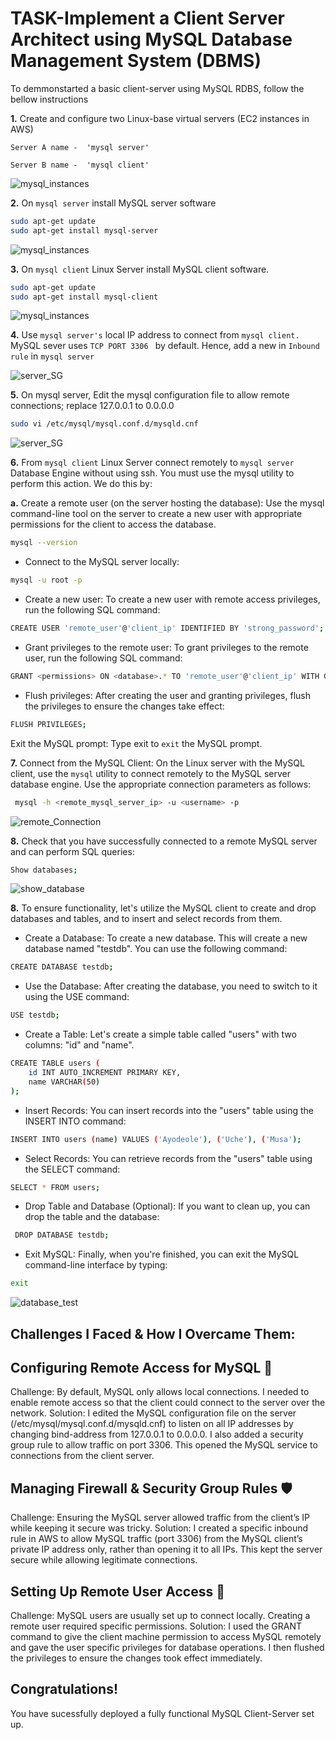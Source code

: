# TASK-Implement a Client Server Architect using MySQL Database Management System (DBMS)

To demmonstarted a basic client-server using MySQL RDBS, follow the bellow instructions

__1.__ Create and configure two Linux-base virtual servers (EC2 instances in AWS)

`Server A name -  'mysql server' `

`Server B name -  'mysql client'`

![mysql_instances](images/instances.png)

__2.__ On `mysql server` install MySQL server software

```bash
sudo apt-get update
sudo apt-get install mysql-server
```
![mysql_instances](images/mysql_server_installation.png)

__3.__ On `mysql client` Linux Server install MySQL client software.

```bash
sudo apt-get update
sudo apt-get install mysql-client
```

![mysql_instances](images/install_client.png)


__4.__ Use  `mysql server's` local IP address to connect from `mysql client.` MySQL sever uses `TCP PORT 3306 ` by default. Hence, add a new in `Inbound rule` in `mysql server`

![server_SG](images/Server_SG.png)

__5.__ On mysql server, Edit the mysql configuration file to allow remote connections; replace 127.0.0.1 to 0.0.0.0

```bash
sudo vi /etc/mysql/mysql.conf.d/mysqld.cnf
```
![server_SG](images/mysql_config.png)

__6.__ From `mysql client` Linux Server connect remotely to `mysql server` Database Engine without using ssh. You must use the mysql utility to perform this action. We do this by:

__a.__ Create a remote user (on the server hosting the database): 
Use the mysql command-line tool on the server to create a new user with appropriate permissions for the client to access the database.

```bash
mysql --version
```

- Connect to the MySQL server locally:

```bash
mysql -u root -p
```

- Create a new user:
To create a new user with remote access privileges, run the following SQL command:

```bash
CREATE USER 'remote_user'@'client_ip' IDENTIFIED BY 'strong_password';
```
- Grant privileges to the remote user:
To grant privileges to the remote user, run the following SQL command:
```bash
GRANT <permissions> ON <database>.* TO 'remote_user'@'client_ip' WITH GRANT OPTION;
```
- Flush privileges:
After creating the user and granting privileges, flush the privileges to ensure the changes take effect:
```bash
FLUSH PRIVILEGES;
```
Exit the MySQL prompt:
Type exit to `exit` the MySQL prompt.



__7.__ Connect from the MySQL Client:
On the Linux server with the MySQL client, use the `mysql` utility to connect remotely to the MySQL server database engine. Use the appropriate connection parameters as follows:

```bash
 mysql -h <remote_mysql_server_ip> -u <username> -p
```
![remote_Connection](images/remote_connection.png)

__8.__ Check that you have successfully connected to a remote MySQL server and can perform SQL queries:

```bash
Show databases;
```
![show_database](images/show_database.png)

__8.__ To ensure functionality, let's utilize the MySQL client to create and drop databases and tables, and to insert and select records from them.

- Create a Database: To create a new database. This will create a new database named "testdb". You can use the following command:
```bash
CREATE DATABASE testdb;
```
- Use the Database: After creating the database, you need to switch to it using the USE command: 
```bash
USE testdb;
```
- Create a Table: Let's create a simple table called "users" with two columns: "id" and "name".
```bash
CREATE TABLE users (
    id INT AUTO_INCREMENT PRIMARY KEY,
    name VARCHAR(50)
);
```
- Insert Records: You can insert records into the "users" table using the INSERT INTO command:
 ```bash
INSERT INTO users (name) VALUES ('Ayodeole'), ('Uche'), ('Musa');
```
 - Select Records: You can retrieve records from the "users" table using the 
  SELECT command:
```bash
SELECT * FROM users;
 ```
 - Drop Table and Database (Optional): If you want to clean up, you can drop the table and the database:
  
```bash
 DROP DATABASE testdb;
```

- Exit MySQL: Finally, when you're finished, you can exit the MySQL command-line interface by typing:
  
```bash
exit
```

![database_test](images/test_database.png)

## Challenges I Faced & How I Overcame Them:

## Configuring Remote Access for MySQL 🔐
Challenge: By default, MySQL only allows local connections. I needed to enable remote access so that the client could connect to the server over the network.
Solution: I edited the MySQL configuration file on the server (/etc/mysql/mysql.conf.d/mysqld.cnf) to listen on all IP addresses by changing bind-address from 127.0.0.1 to 0.0.0.0. I also added a security group rule to allow traffic on port 3306. This opened the MySQL service to connections from the client server.

## Managing Firewall & Security Group Rules 🛡️
Challenge: Ensuring the MySQL server allowed traffic from the client’s IP while keeping it secure was tricky.
Solution: I created a specific inbound rule in AWS to allow MySQL traffic (port 3306) from the MySQL client’s private IP address only, rather than opening it to all IPs. This kept the server secure while allowing legitimate connections.

## Setting Up Remote User Access 👥
Challenge: MySQL users are usually set up to connect locally. Creating a remote user required specific permissions.
Solution: I used the GRANT command to give the client machine permission to access MySQL remotely and gave the user specific privileges for database operations. I then flushed the privileges to ensure the changes took effect immediately.

## Congratulations!
You have sucessfully deployed a fully functional MySQL Client-Server set up.
